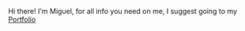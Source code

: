 Hi there! I'm Miguel, for all info you need on me, I suggest going to my [Portfolio](https://cakephone.github.io)
